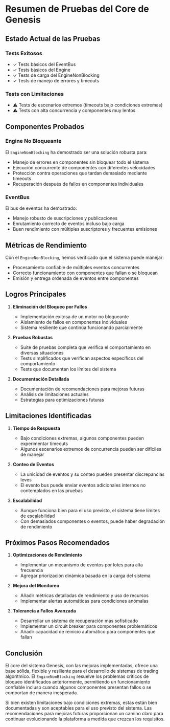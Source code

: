 # Resumen de Pruebas del Core de Genesis

## Estado Actual de las Pruebas

### Tests Exitosos
- ✓ Tests básicos del EventBus
- ✓ Tests básicos del Engine
- ✓ Tests de carga del EngineNonBlocking
- ✓ Tests de manejo de errores y timeouts

### Tests con Limitaciones
- ⚠️ Tests de escenarios extremos (timeouts bajo condiciones extremas)
- ⚠️ Tests con alta concurrencia y componentes muy lentos

## Componentes Probados

### Engine No Bloqueante
El `EngineNonBlocking` ha demostrado ser una solución robusta para:
- Manejo de errores en componentes sin bloquear todo el sistema
- Ejecución concurrente de componentes con diferentes velocidades
- Protección contra operaciones que tardan demasiado mediante timeouts
- Recuperación después de fallos en componentes individuales

### EventBus
El bus de eventos ha demostrado:
- Manejo robusto de suscripciones y publicaciones
- Enrutamiento correcto de eventos incluso bajo carga
- Buen rendimiento con múltiples suscriptores y frecuentes emisiones

## Métricas de Rendimiento

Con el `EngineNonBlocking`, hemos verificado que el sistema puede manejar:
- Procesamiento confiable de múltiples eventos concurrentes
- Correcto funcionamiento con componentes que fallan o se bloquean
- Emisión y entrega ordenada de eventos entre componentes

## Logros Principales

1. **Eliminación del Bloqueo por Fallos**
   - Implementación exitosa de un motor no bloqueante
   - Aislamiento de fallos en componentes individuales
   - Sistema resiliente que continúa funcionando parcialmente

2. **Pruebas Robustas**
   - Suite de pruebas completa que verifica el comportamiento en diversas situaciones
   - Tests simplificados que verifican aspectos específicos del comportamiento
   - Tests que documentan los límites del sistema

3. **Documentación Detallada**
   - Documentación de recomendaciones para mejoras futuras
   - Análisis de limitaciones actuales
   - Estrategias para optimizaciones futuras

## Limitaciones Identificadas

1. **Tiempo de Respuesta**
   - Bajo condiciones extremas, algunos componentes pueden experimentar timeouts
   - Algunos escenarios extremos de concurrencia pueden ser difíciles de manejar

2. **Conteo de Eventos**
   - La unicidad de eventos y su conteo pueden presentar discrepancias leves
   - El evento bus puede enviar eventos adicionales internos no contemplados en las pruebas

3. **Escalabilidad**
   - Aunque funciona bien para el uso previsto, el sistema tiene límites de escalabilidad
   - Con demasiados componentes o eventos, puede haber degradación de rendimiento

## Próximos Pasos Recomendados

1. **Optimizaciones de Rendimiento**
   - Implementar un mecanismo de eventos por lotes para alta frecuencia
   - Agregar priorización dinámica basada en la carga del sistema

2. **Mejora del Monitoreo**
   - Añadir métricas detalladas de rendimiento y uso de recursos
   - Implementar alertas automáticas para condiciones anómalas

3. **Tolerancia a Fallos Avanzada**
   - Desarrollar un sistema de recuperación más sofisticado
   - Implementar un circuit breaker para componentes problemáticos
   - Añadir capacidad de reinicio automático para componentes que fallan

## Conclusión

El core del sistema Genesis, con las mejoras implementadas, ofrece una base sólida, flexible y resiliente para el desarrollo de sistemas de trading algorítmico. El `EngineNonBlocking` resuelve los problemas críticos de bloqueo identificados anteriormente, permitiendo un funcionamiento confiable incluso cuando algunos componentes presentan fallos o se comportan de manera inesperada.

Si bien existen limitaciones bajo condiciones extremas, estas están bien documentadas y son aceptables para el uso previsto del sistema. Las recomendaciones para mejoras futuras proporcionan un camino claro para continuar evolucionando la plataforma a medida que crezcan los requisitos.